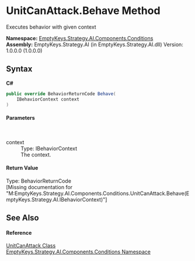 # UnitCanAttack.Behave Method 
 

Executes behavior with given context

**Namespace:**&nbsp;<a href="N_EmptyKeys_Strategy_AI_Components_Conditions">EmptyKeys.Strategy.AI.Components.Conditions</a><br />**Assembly:**&nbsp;EmptyKeys.Strategy.AI (in EmptyKeys.Strategy.AI.dll) Version: 1.0.0.0 (1.0.0.0)

## Syntax

**C#**<br />
``` C#
public override BehaviorReturnCode Behave(
	IBehaviorContext context
)
```


#### Parameters
&nbsp;<dl><dt>context</dt><dd>Type: IBehaviorContext<br />The context.</dd></dl>

#### Return Value
Type: BehaviorReturnCode<br />\[Missing <returns> documentation for "M:EmptyKeys.Strategy.AI.Components.Conditions.UnitCanAttack.Behave(EmptyKeys.Strategy.AI.IBehaviorContext)"\]

## See Also


#### Reference
<a href="T_EmptyKeys_Strategy_AI_Components_Conditions_UnitCanAttack">UnitCanAttack Class</a><br /><a href="N_EmptyKeys_Strategy_AI_Components_Conditions">EmptyKeys.Strategy.AI.Components.Conditions Namespace</a><br />